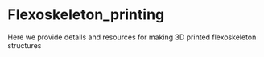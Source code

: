 # Flexoskeleton_printing
Here we provide details and resources for making 3D printed flexoskeleton structures

